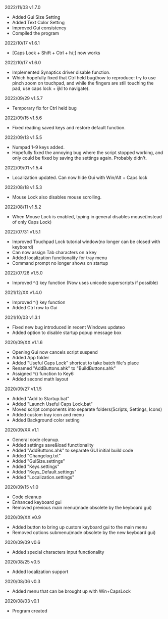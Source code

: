2022/11/03	v1.7.0
- Added Gui Size Setting
- Added Text Color Setting
- Improved Gui consistency
- Compiled the program

2022/10/17	v1.6.1
- [Caps Lock + Shift + Ctrl + h/;] now works

2022/10/17	v1.6.0
- Implemented Synaptics driver disable function.
- Which hopefully fixed that Ctrl held bug(how to reproduce: try to use pinch zoom on touchpad, and while the fingers are still touching the pad, use caps lock + ijkl to navigate).

2022/09/29	v1.5.7
- Temporary fix for Ctrl held bug

2022/09/15	v1.5.6
- Fixed reading saved keys and restore default function.

2022/09/13	v1.5.5
- Numpad 1–9 keys added.
- Hopefully fixed the annoying bug where the script stopped working, and only could be fixed by saving the settings again. Probably didn't.

2022/09/01	v1.5.4
- Localization updated. Can now hide Gui with Win/Alt + Caps lock

2022/08/18	v1.5.3
- Mouse Lock also disables mouse scrolling.

2022/08/11	v1.5.2
- When Mouse Lock is enabled, typing in general disables mouse(instead of only Caps Lock)

2022/07/31	v1.5.1
- Improved Touchpad Lock tutorial window(no longer can be closed with keyboard)
- Can now assign Tab characters on a key
- Added localization functionality for tray menu
- Command prompt no longer shows on startup

2022/07/26	v1.5.0
- Improved ^() key function (Now uses unicode superscripts if possible)

2021/12/XX	v1.4.0
- Improved ^() key function
- Added Ctrl row to Gui

2021/10/03	v1.3.1
- Fixed new bug introduced in recent Windows updateo
- Added option to disable startup popup message box

2020/09/XX	v1.1.6
- Opening Gui now cancels script suspend
- Added App folder
- Added "Useful Caps Lock" shortcut to take batch file's place
- Renamed "AddButtons.ahk" to "BuildButtons.ahk"
- Assigned ^() function to Key6
- Added second math layout

2020/09/27	v1.1.5
- Added "Add to Startup.bat"
- Added "Launch Useful Caps Lock.bat"
- Moved script components into separate folders(Scripts, Settings, Icons)
- Added custom tray icon and menu
- Added Background color setting

2020/09/XX	v1.1
- General code cleanup.
- Added settings save&load functionality
- Added "AddButtons.ahk" to separate GUI initial build code
- Added "Changelog.txt"
- Added "GuiSize.settings"
- Added "Keys.settings"
- Added "Keys_Default.settings"
- Added "Localization.settings"

2020/09/15	v1.0
- Code cleanup
- Enhanced keyboard gui
- Removed previous main menu(made obsolete by the keyboard gui)

2020/09/XX	v0.9
- Added button to bring up custom keyboard gui to the main menu
- Removed options submenu(made obsolete by the new keyboard gui)

2020/09/09	v0.6
- Added special characters input functionality

2020/08/25	v0.5
- Added localization support

2020/08/06	v0.3
- Added menu that can be brought up with Win+CapsLock

2020/08/03	v0.1
- Program created
